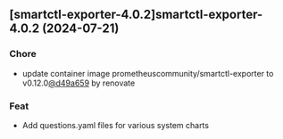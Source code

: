 

## [smartctl-exporter-4.0.2]smartctl-exporter-4.0.2 (2024-07-21)

### Chore



- update container image prometheuscommunity/smartctl-exporter to v0.12.0[@d49a659](https://github.com/d49a659) by renovate

### Feat



- Add questions.yaml files for various system charts